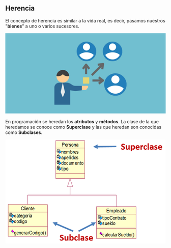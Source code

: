 ## Herencia

El concepto de herencia es similar a la vida real, es decir, pasamos nuestros "**bienes**" a uno o varios sucesores.

![](../images/02-POO-herencia.png)

En programación se heredan los **atributos** y **métodos**. La clase de la que heredamos se conoce como **Superclase** y las que heredan son conocidas como **Subclases**.

![](../images/02-POO-herencia-2.PNG)